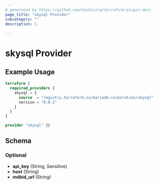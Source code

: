 ```yaml
---
# generated by https://github.com/hashicorp/terraform-plugin-docs
page_title: "skysql Provider"
subcategory: ""
description: |-
  
---
```


# skysql Provider



## Example Usage

```terraform
terraform {
  required_providers {
    skysql = {
      source  = "registry.terraform.io/mariadb-corporation/skysql"
      version = "0.0.1"
    }
  }
}

provider "skysql" {}
```

<!-- schema generated by tfplugindocs -->
## Schema

### Optional

- **api_key** (String, Sensitive)
- **host** (String)
- **mdbid_url** (String)
